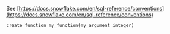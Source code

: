 See [https://docs.snowflake.com/en/sql-reference/conventions](https://docs.snowflake.com/en/sql-reference/conventions)
```
create function my_function(my_argument integer)
```
